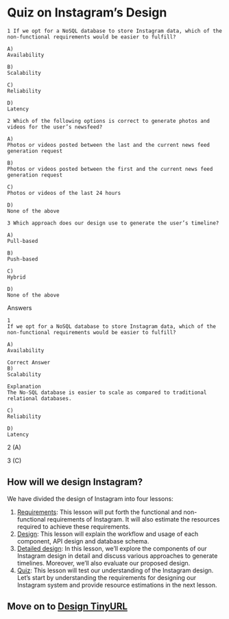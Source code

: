 # Quiz on Instagram’s Design
```
1 If we opt for a NoSQL database to store Instagram data, which of the non-functional requirements would be easier to fulfill?

A)
Availability

B)
Scalability

C)
Reliability

D)
Latency
```

```
2 Which of the following options is correct to generate photos and videos for the user’s newsfeed?

A)
Photos or videos posted between the last and the current news feed generation request

B)
Photos or videos posted between the first and the current news feed generation request

C)
Photos or videos of the last 24 hours

D)
None of the above
```

```
3 Which approach does our design use to generate the user’s timeline?

A)
Pull-based

B)
Push-based

C)
Hybrid

D)
None of the above
```

Answers

```
1
If we opt for a NoSQL database to store Instagram data, which of the non-functional requirements would be easier to fulfill?

A)
Availability

Correct Answer
B)
Scalability

Explanation
The No-SQL database is easier to scale as compared to traditional relational databases.

C)
Reliability

D)
Latency
```

2 (A)

3 (C)



## How will we design Instagram?
We have divided the design of Instagram into four lessons:

1. [Requirements](../Requirements%20of%20Instagram’s%20Design/): This lesson will put forth the functional and non-functional requirements of Instagram. It will also estimate the resources required to achieve these requirements.
2. [Design](../Design%20of%20Instagram/): This lesson will explain the workflow and usage of each component, API design and database schema.
3. [Detailed design](../Detailed%20Design%20of%20Instagram/): In this lesson, we’ll explore the components of our Instagram design in detail and discuss various approaches to generate timelines. Moreover, we’ll also evaluate our proposed design.
4. [Quiz](../Quiz%20on%20Instagram’s%20Design/): This lesson will test our understanding of the Instagram design.
Let’s start by understanding the requirements for designing our Instagram system and provide resource estimations in the next lesson.


## Move on to [Design TinyURL](../../Design%20a%20URL%20Shortening%20Service%20TinyURL/System%20Design%20TinyURL/)